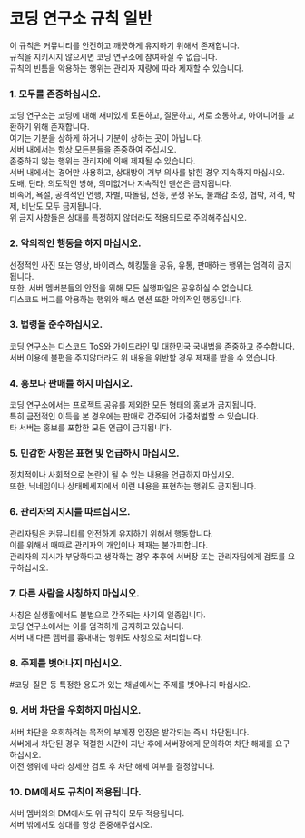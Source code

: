 # 코딩 연구소 규칙 일반

이 규칙은 커뮤니티를 안전하고 깨끗하게 유지하기 위해서 존재합니다.  
규칙을 지키시지 않으시면 코딩 연구소에 참여하실 수 없습니다.  
규칙의 빈틈을 악용하는 행위는 관리자 재량에 따라 제재할 수 있습니다.

### 1. 모두를 존중하십시오.

코딩 연구소는 코딩에 대해 재미있게 토론하고, 질문하고, 서로 소통하고, 아이디어를 교환하기 위해 존재합니다.  
여기는 기분을 상하게 하거나 기분이 상하는 곳이 아닙니다.  
서버 내에서는 항상 모든분들을 존중하여 주십시오.  
존중하지 않는 행위는 관리자에 의해 제재될 수 있습니다.  
서버 내에서는 경어만 사용하고, 상대방이 거부 의사를 밝힌 경우 지속하지 마십시오.  
도배, 단타, 의도적인 방해, 의미없거나 지속적인 멘션은 금지됩니다.  
비속어, 욕설, 공격적인 언행, 차별, 따돌림, 선동, 분쟁 유도, 불쾌감 조성, 협박, 저격, 박제, 비난도 모두 금지됩니다.  
위 금지 사항들은 상대를 특정하지 않더라도 적용되므로 주의해주십시오.

### 2. 악의적인 행동을 하지 마십시오.

선정적인 사진 또는 영상, 바이러스, 해킹툴을 공유, 유통, 판매하는 행위는 엄격히 금지됩니다.  
또한, 서버 멤버분들의 안전을 위해 모든 실행파일은 공유하실 수 없습니다.  
디스코드 버그를 악용하는 행위와 매스 멘션 또한 악의적인 행동입니다.

### 3. 법령을 준수하십시오.

코딩 연구소는 디스코드 ToS와 가이드라인 및 대한민국 국내법을 존중하고 준수합니다.  
서버 이용에 불편을 주지않더라도 위 내용을 위반할 경우 제재를 받을 수 있습니다.

### 4. 홍보나 판매를 하지 마십시오.

코딩 연구소에서는 프로젝트 공유를 제외한 모든 형태의 홍보가 금지됩니다.  
특히 금전적인 이득을 본 경우에는 판매로 간주되어 가중처벌할 수 있습니다.  
타 서버는 홍보를 포함한 모든 언급이 금지됩니다.

### 5. 민감한 사항은 표현 및 언급하시 마십시오.

정치적이나 사회적으로 논란이 될 수 있는 내용을 언급하지 마십시오.  
또한, 닉네임이나 상태메세지에서 이런 내용을 표현하는 행위도 금지됩니다.

### 6. 관리자의 지시를 따르십시오.

관리자팀은 커뮤니티를 안전하게 유지하기 위해서 행동합니다.  
이를 위해서 때때로 관리자의 개입이나 제재는 불가피합니다.  
관리자의 지시가 부당하다고 생각하는 경우 추후에 서버장 또는 관리자팀에게 검토를 요구하십시오.

### 7. 다른 사람을 사칭하지 마십시오.

사칭은 실생활에서도 불법으로 간주되는 사기의 일종입니다.  
코딩 연구소에서는 이를 엄격하게 금지하고 있습니다.  
서버 내 다른 멤버를 흉내내는 행위도 사칭으로 처리합니다.

### 8. 주제를 벗어나지 마십시오.

#코딩-질문 등 특정한 용도가 있는 채널에서는 주제를 벗어나지 마십시오.

### 9. 서버 차단을 우회하지 마십시오.

서버 차단을 우회하려는 목적의 부계정 입장은 발각되는 즉시 차단됩니다.  
서버에서 차단된 경우 적절한 시간이 지난 후에 서버장에게 문의하여 차단 해제를 요구하십시오.  
이전 행위에 따라 상세한 검토 후 차단 해제 여부를 결정합니다.

### 10. DM에서도 규칙이 적용됩니다.

서버 멤버와의 DM에서도 위 규칙이 모두 적용됩니다.  
서버 밖에서도 상대를 항상 존중해주십시오.